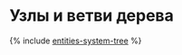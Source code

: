 # Узлы и ветви дерева

{% include [entities-system-tree](../_conref/conref/id-entities/system-tree.md) %}

